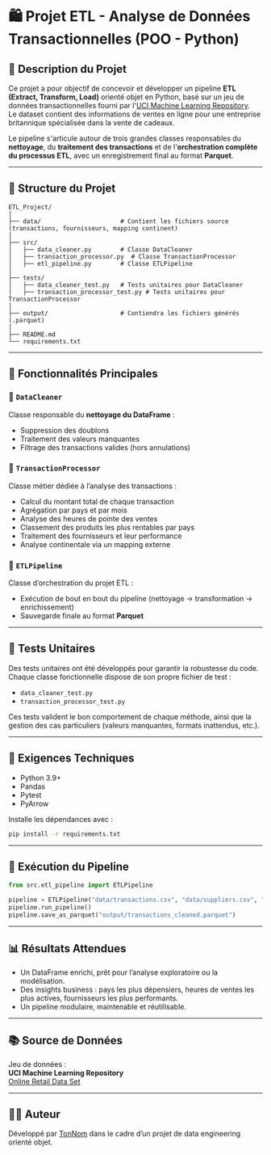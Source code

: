 
# 🛍️ Projet ETL - Analyse de Données Transactionnelles (POO - Python)

## 📌 Description du Projet

Ce projet a pour objectif de concevoir et développer un pipeline **ETL (Extract, Transform, Load)** orienté objet en Python, basé sur un jeu de données transactionnelles fourni par l'[UCI Machine Learning Repository](https://archive.ics.uci.edu/).  
Le dataset contient des informations de ventes en ligne pour une entreprise britannique spécialisée dans la vente de cadeaux.

Le pipeline s'articule autour de trois grandes classes responsables du **nettoyage**, du **traitement des transactions** et de l'**orchestration complète du processus ETL**, avec un enregistrement final au format **Parquet**.

---

## 📁 Structure du Projet

```
ETL_Project/
│
├── data/                      # Contient les fichiers source (transactions, fournisseurs, mapping continent)
│
├── src/
│   ├── data_cleaner.py        # Classe DataCleaner
│   ├── transaction_processor.py  # Classe TransactionProcessor
│   ├── etl_pipeline.py        # Classe ETLPipeline
│
├── tests/
│   ├── data_cleaner_test.py   # Tests unitaires pour DataCleaner
│   ├── transaction_processor_test.py # Tests unitaires pour TransactionProcessor
│
├── output/                    # Contiendra les fichiers générés (.parquet)
│
├── README.md
└── requirements.txt
```

---

## 🧠 Fonctionnalités Principales

### 🔹 `DataCleaner`
Classe responsable du **nettoyage du DataFrame** :
- Suppression des doublons
- Traitement des valeurs manquantes
- Filtrage des transactions valides (hors annulations)

### 🔹 `TransactionProcessor`
Classe métier dédiée à l’analyse des transactions :
- Calcul du montant total de chaque transaction
- Agrégation par pays et par mois
- Analyse des heures de pointe des ventes
- Classement des produits les plus rentables par pays
- Traitement des fournisseurs et leur performance
- Analyse continentale via un mapping externe

### 🔹 `ETLPipeline`
Classe d’orchestration du projet ETL :
- Exécution de bout en bout du pipeline (nettoyage → transformation → enrichissement)
- Sauvegarde finale au format **Parquet**

---

## 🧪 Tests Unitaires

Des tests unitaires ont été développés pour garantir la robustesse du code.  
Chaque classe fonctionnelle dispose de son propre fichier de test :

- `data_cleaner_test.py`
- `transaction_processor_test.py`

Ces tests valident le bon comportement de chaque méthode, ainsi que la gestion des cas particuliers (valeurs manquantes, formats inattendus, etc.).

---

## 📝 Exigences Techniques

- Python 3.9+
- Pandas
- Pytest
- PyArrow

Installe les dépendances avec :

```bash
pip install -r requirements.txt
```

---

## 🚀 Exécution du Pipeline

```python
from src.etl_pipeline import ETLPipeline

pipeline = ETLPipeline("data/transactions.csv", "data/suppliers.csv", "data/country_continent_mapping.csv")
pipeline.run_pipeline()
pipeline.save_as_parquet("output/transactions_cleaned.parquet")
```

---

## 📊 Résultats Attendues

- Un DataFrame enrichi, prêt pour l’analyse exploratoire ou la modélisation.
- Des insights business : pays les plus dépensiers, heures de ventes les plus actives, fournisseurs les plus performants.
- Un pipeline modulaire, maintenable et réutilisable.

---

## 📚 Source de Données

Jeu de données :  
**UCI Machine Learning Repository**  
[Online Retail Data Set](https://archive.ics.uci.edu/ml/datasets/online+retail)

---

## 👨‍💻 Auteur

Développé par [TonNom](https://github.com/TonNom) dans le cadre d’un projet de data engineering orienté objet.
